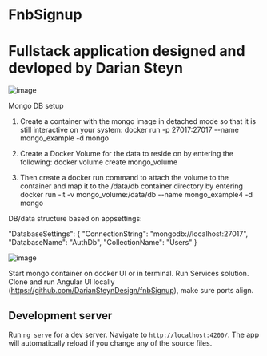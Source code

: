 # FnbSignup

# Fullstack application designed and devloped by Darian Steyn

![image](https://user-images.githubusercontent.com/39791440/211010354-df7751b6-f00d-4c44-8676-ae1a055f7494.png)

Mongo DB setup

1. Create a container with the mongo image in detached mode so that it is still interactive on your system:
docker run -p 27017:27017 --name mongo_example -d mongo

2. Create a Docker Volume for the data to reside on by entering the following:
docker volume create mongo_volume

3. Then create a docker run command to attach the volume to the container and map it to the /data/db container directory by entering
docker run -it -v mongo_volume:/data/db --name mongo_example4 -d mongo

DB/data structure based on appsettings:

"DatabaseSettings": {
  "ConnectionString": "mongodb://localhost:27017",
  "DatabaseName": "AuthDb",
  "CollectionName":  "Users"
}

![image](https://user-images.githubusercontent.com/39791440/211009668-fb1a93d7-dcbe-45a7-a318-71998b2b08b1.png)

Start mongo container on docker UI or in terminal. Run Services solution. Clone and run Angular UI locally (https://github.com/DarianSteynDesign/fnbSignup), make sure ports align.

## Development server

Run `ng serve` for a dev server. Navigate to `http://localhost:4200/`. The app will automatically reload if you change any of the source files.
